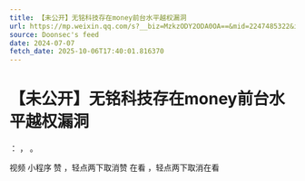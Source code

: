 ```yaml
---
title: 【未公开】无铭科技存在money前台水平越权漏洞
url: https://mp.weixin.qq.com/s?__biz=MzkzODY2ODA0OA==&mid=2247485322&idx=4&sn=62187d7cd6e4672cd0a97fec452f4866
source: Doonsec's feed
date: 2024-07-07
fetch_date: 2025-10-06T17:40:01.816370
---
```


# 【未公开】无铭科技存在money前台水平越权漏洞

：
，
。

视频
小程序
赞
，轻点两下取消赞
在看
，轻点两下取消在看